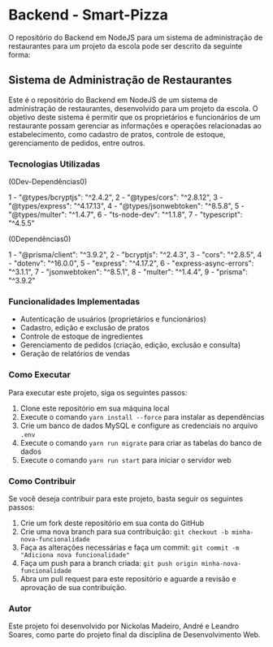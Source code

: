 # Backend - Smart-Pizza

O repositório do Backend em NodeJS para um sistema de administração de restaurantes para um projeto da escola pode ser descrito da seguinte forma:

## Sistema de Administração de Restaurantes

Este é o repositório do Backend em NodeJS de um sistema de administração de restaurantes, desenvolvido para um projeto da escola. O objetivo deste sistema é permitir que os proprietários e funcionários de um restaurante possam gerenciar as informações e operações relacionadas ao estabelecimento, como cadastro de pratos, controle de estoque, gerenciamento de pedidos, entre outros.

### Tecnologias Utilizadas

(0Dev-Dependências0)

1 - "@types/bcryptjs": "^2.4.2",
2 - "@types/cors": "^2.8.12",
3 - "@types/express": "^4.17.13",
4 - "@types/jsonwebtoken": "^8.5.8",
5 - "@types/multer": "^1.4.7",
6 - "ts-node-dev": "^1.1.8",
7 - "typescript": "^4.5.5"


(0Dependências0)

1 - "@prisma/client": "^3.9.2",
2 - "bcryptjs": "^2.4.3",
3 - "cors": "^2.8.5",
4 - "dotenv": "^16.0.0",
5 - "express": "^4.17.2",
6 - "express-async-errors": "^3.1.1",
7 - "jsonwebtoken": "^8.5.1",
8 - "multer": "^1.4.4",
9 - "prisma": "^3.9.2"

### Funcionalidades Implementadas

- Autenticação de usuários (proprietários e funcionários)
- Cadastro, edição e exclusão de pratos
- Controle de estoque de ingredientes
- Gerenciamento de pedidos (criação, edição, exclusão e consulta)
- Geração de relatórios de vendas

### Como Executar

Para executar este projeto, siga os seguintes passos:

1. Clone este repositório em sua máquina local
2. Execute o comando `yarn install --force` para instalar as dependências
3. Crie um banco de dados MySQL e configure as credenciais no arquivo `.env`
4. Execute o comando `yarn run migrate` para criar as tabelas do banco de dados
5. Execute o comando `yarn run start` para iniciar o servidor web

### Como Contribuir

Se você deseja contribuir para este projeto, basta seguir os seguintes passos:

1. Crie um fork deste repositório em sua conta do GitHub
2. Crie uma nova branch para sua contribuição: `git checkout -b minha-nova-funcionalidade`
3. Faça as alterações necessárias e faça um commit: `git commit -m "Adiciona nova funcionalidade"`
4. Faça um push para a branch criada: `git push origin minha-nova-funcionalidade`
5. Abra um pull request para este repositório e aguarde a revisão e aprovação de sua contribuição. 

### Autor

Este projeto foi desenvolvido por Nickolas Madeiro, André e Leandro Soares, como parte do projeto final da disciplina de Desenvolvimento Web.
